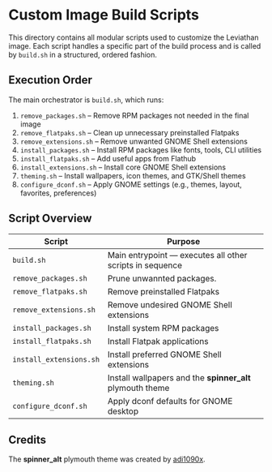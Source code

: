 # Custom Image Build Scripts

This directory contains all modular scripts used to customize the Leviathan image. Each script handles a specific part of the build process and is called by `build.sh` in a structured, ordered fashion.

## Execution Order

The main orchestrator is `build.sh`, which runs:

1. `remove_packages.sh` – Remove RPM packages not needed in the final image  
2. `remove_flatpaks.sh` – Clean up unnecessary preinstalled Flatpaks  
3. `remove_extensions.sh` – Remove unwanted GNOME Shell extensions  
4. `install_packages.sh` – Install RPM packages like fonts, tools, CLI utilities  
5. `install_flatpaks.sh` – Add useful apps from Flathub  
6. `install_extensions.sh` – Install core GNOME Shell extensions  
7. `theming.sh` – Install wallpapers, icon themes, and GTK/Shell themes  
8. `configure_dconf.sh` – Apply GNOME settings (e.g., themes, layout, favorites, preferences)

## Script Overview

| Script                   | Purpose                                                                 |
|--------------------------|-------------------------------------------------------------------------|
| `build.sh`               | Main entrypoint — executes all other scripts in sequence                |
| `remove_packages.sh`     | Prune unwannted packages.                                               |
| `remove_flatpaks.sh`     | Remove preinstalled Flatpaks                                            |
| `remove_extensions.sh`   | Remove undesired GNOME Shell extensions                                 |
| `install_packages.sh`    | Install system RPM packages                                             |
| `install_flatpaks.sh`    | Install Flatpak applications                                            |
| `install_extensions.sh`  | Install preferred GNOME Shell extensions                                |
| `theming.sh`             | Install wallpapers and the **spinner_alt** plymouth theme               |
| `configure_dconf.sh`     | Apply dconf defaults for GNOME desktop                                  |

## Credits

The **spinner_alt** plymouth theme was created by [adi1090x](https://github.com/adi1090x/plymouth-themes).
